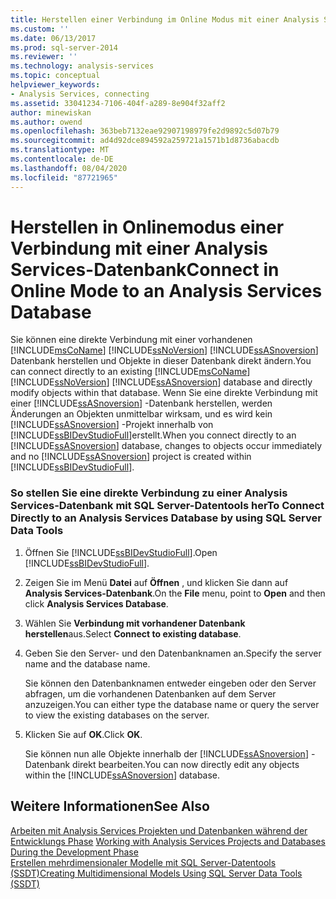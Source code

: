 ```yaml
---
title: Herstellen einer Verbindung im Online Modus mit einer Analysis Services Datenbank | Microsoft-Dokumentation
ms.custom: ''
ms.date: 06/13/2017
ms.prod: sql-server-2014
ms.reviewer: ''
ms.technology: analysis-services
ms.topic: conceptual
helpviewer_keywords:
- Analysis Services, connecting
ms.assetid: 33041234-7106-404f-a289-8e904f32aff2
author: minewiskan
ms.author: owend
ms.openlocfilehash: 363beb7132eae92907198979fe2d9892c5d07b79
ms.sourcegitcommit: ad4d92dce894592a259721a1571b1d8736abacdb
ms.translationtype: MT
ms.contentlocale: de-DE
ms.lasthandoff: 08/04/2020
ms.locfileid: "87721965"
---
```

# <a name="connect-in-online-mode-to-an-analysis-services-database"></a><span data-ttu-id="c3f1c-102">Herstellen in Onlinemodus einer Verbindung mit einer Analysis Services-Datenbank</span><span class="sxs-lookup"><span data-stu-id="c3f1c-102">Connect in Online Mode to an Analysis Services Database</span></span>
  <span data-ttu-id="c3f1c-103">Sie können eine direkte Verbindung mit einer vorhandenen [!INCLUDE[msCoName](../../includes/msconame-md.md)] [!INCLUDE[ssNoVersion](../../includes/ssnoversion-md.md)] [!INCLUDE[ssASnoversion](../../includes/ssasnoversion-md.md)] Datenbank herstellen und Objekte in dieser Datenbank direkt ändern.</span><span class="sxs-lookup"><span data-stu-id="c3f1c-103">You can connect directly to an existing [!INCLUDE[msCoName](../../includes/msconame-md.md)] [!INCLUDE[ssNoVersion](../../includes/ssnoversion-md.md)] [!INCLUDE[ssASnoversion](../../includes/ssasnoversion-md.md)] database and directly modify objects within that database.</span></span> <span data-ttu-id="c3f1c-104">Wenn Sie eine direkte Verbindung mit einer [!INCLUDE[ssASnoversion](../../includes/ssasnoversion-md.md)] -Datenbank herstellen, werden Änderungen an Objekten unmittelbar wirksam, und es wird kein [!INCLUDE[ssASnoversion](../../includes/ssasnoversion-md.md)] -Projekt innerhalb von [!INCLUDE[ssBIDevStudioFull](../../includes/ssbidevstudiofull-md.md)]erstellt.</span><span class="sxs-lookup"><span data-stu-id="c3f1c-104">When you connect directly to an [!INCLUDE[ssASnoversion](../../includes/ssasnoversion-md.md)] database, changes to objects occur immediately and no [!INCLUDE[ssASnoversion](../../includes/ssasnoversion-md.md)] project is created within [!INCLUDE[ssBIDevStudioFull](../../includes/ssbidevstudiofull-md.md)].</span></span>  
  
### <a name="to-connect-directly-to-an-analysis-services-database-by-using-sql-server-data-tools"></a><span data-ttu-id="c3f1c-105">So stellen Sie eine direkte Verbindung zu einer Analysis Services-Datenbank mit SQL Server-Datentools her</span><span class="sxs-lookup"><span data-stu-id="c3f1c-105">To Connect Directly to an Analysis Services Database by using SQL Server Data Tools</span></span>  
  
1.  <span data-ttu-id="c3f1c-106">Öffnen Sie [!INCLUDE[ssBIDevStudioFull](../../includes/ssbidevstudiofull-md.md)].</span><span class="sxs-lookup"><span data-stu-id="c3f1c-106">Open [!INCLUDE[ssBIDevStudioFull](../../includes/ssbidevstudiofull-md.md)].</span></span>  
  
2.  <span data-ttu-id="c3f1c-107">Zeigen Sie im Menü **Datei** auf **Öffnen** , und klicken Sie dann auf **Analysis Services-Datenbank**.</span><span class="sxs-lookup"><span data-stu-id="c3f1c-107">On the **File** menu, point to **Open** and then click **Analysis Services Database**.</span></span>  
  
3.  <span data-ttu-id="c3f1c-108">Wählen Sie **Verbindung mit vorhandener Datenbank herstellen**aus.</span><span class="sxs-lookup"><span data-stu-id="c3f1c-108">Select **Connect to existing database**.</span></span>  
  
4.  <span data-ttu-id="c3f1c-109">Geben Sie den Server- und den Datenbanknamen an.</span><span class="sxs-lookup"><span data-stu-id="c3f1c-109">Specify the server name and the database name.</span></span>  
  
     <span data-ttu-id="c3f1c-110">Sie können den Datenbanknamen entweder eingeben oder den Server abfragen, um die vorhandenen Datenbanken auf dem Server anzuzeigen.</span><span class="sxs-lookup"><span data-stu-id="c3f1c-110">You can either type the database name or query the server to view the existing databases on the server.</span></span>  
  
5.  <span data-ttu-id="c3f1c-111">Klicken Sie auf **OK**.</span><span class="sxs-lookup"><span data-stu-id="c3f1c-111">Click **OK**.</span></span>  
  
     <span data-ttu-id="c3f1c-112">Sie können nun alle Objekte innerhalb der [!INCLUDE[ssASnoversion](../../includes/ssasnoversion-md.md)] -Datenbank direkt bearbeiten.</span><span class="sxs-lookup"><span data-stu-id="c3f1c-112">You can now directly edit any objects within the [!INCLUDE[ssASnoversion](../../includes/ssasnoversion-md.md)] database.</span></span>  
  
## <a name="see-also"></a><span data-ttu-id="c3f1c-113">Weitere Informationen</span><span class="sxs-lookup"><span data-stu-id="c3f1c-113">See Also</span></span>  
 <span data-ttu-id="c3f1c-114">[Arbeiten mit Analysis Services Projekten und Datenbanken während der Entwicklungs Phase](work-with-analysis-services-projects-and-databases-in-development.md) </span><span class="sxs-lookup"><span data-stu-id="c3f1c-114">[Working with Analysis Services Projects and Databases During the Development Phase](work-with-analysis-services-projects-and-databases-in-development.md) </span></span>  
 [<span data-ttu-id="c3f1c-115">Erstellen mehrdimensionaler Modelle mit SQL Server-Datentools &#40;SSDT&#41;</span><span class="sxs-lookup"><span data-stu-id="c3f1c-115">Creating Multidimensional Models Using SQL Server Data Tools &#40;SSDT&#41;</span></span>](creating-multidimensional-models-using-sql-server-data-tools-ssdt.md)  
  
  
